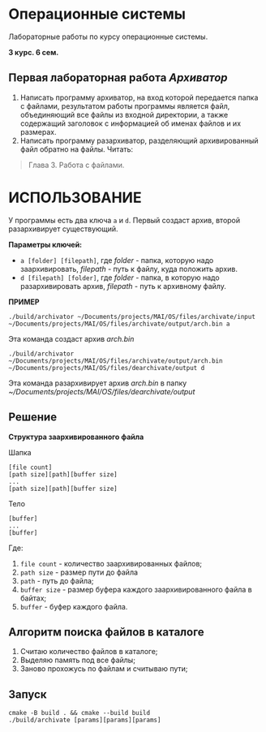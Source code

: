 # Операционные системы
Лабораторные работы по курсу операционные системы.

**3 курс. 6 сем.**

## Первая лабораторная работа *Архиватор*
1. Написать программу архиватор, на вход которой передается папка с файлами, результатом работы программы является файл, объединяющий все файлы из входной директории, а также содержащий заголовок с информацией об именах файлов и их размерах.
2. Написать программу разархиватор, разделяющий архивированный файл обратно на файлы.
Читать: 
>Глава 3. Работа с файлами.

# ИСПОЛЬЗОВАНИЕ
У программы есть два ключа `a` и `d`. Первый создаст архив, второй разархивирует существующий.

**Параметры ключей:**
- `a [folder] [filepath]`, где _folder_ - папка, которую надо заархивировать, _filepath_ - путь к файлу, куда положить архив.
- `d [filepath] [folder]`, где _folder_ - папка, в которую надо разархивировать архив, _filepath_ - путь к архивному файлу.

**ПРИМЕР**
```
./build/archivator ~/Documents/projects/MAI/OS/files/archivate/input ~/Documents/projects/MAI/OS/files/archivate/output/arch.bin a 
```
Эта команда создаст архив _arch.bin_

```
./build/archivator ~/Documents/projects/MAI/OS/files/archivate/output/arch.bin ~/Documents/projects/MAI/OS/files/dearchivate/output d
```

Эта команда разархивирует архив _arch.bin_ в папку _~/Documents/projects/MAI/OS/files/dearchivate/output_


## Решение

**Структура заархивированного файла**

Шапка
```
[file count]
[path size][path][buffer size]
...
[path size][path][buffer size]
```
Тело
```
[buffer]
...    
[buffer]
```

Где:
1. `file count` - количество заархивированных файлов;
2. `path size` - размер пути до файла
2. `path` - путь до файла;
3. `buffer size` - размер буфера каждого заархивированного файла в байтах;
4. `buffer` - буфер каждого файла.

## Алгоритм поиска файлов в каталоге
1. Считаю количество файлов в каталоге;
2. Выделяю память под все файлы;
3. Заново прохожусь по файлам и считываю пути;

## Запуск
``` 
cmake -B build . && cmake --build build
./build/archivate [params][params][params]
```

